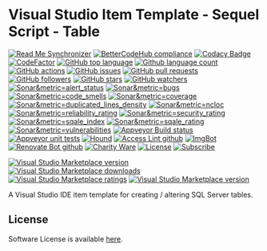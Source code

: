 # Visual Studio Item Template - Sequel Script - Table 

<!--BadgesSTART-->
<!-- Powered by https://github.com/GregTrevellick/ReadMeSynchronizer -->
[![Read Me Synchronizer](https://img.shields.io/badge/-powered%20by%20ReadMeSynchronizer-brightgreen.svg)](https://github.com/GregTrevellick/ReadMeSynchronizer)
[![BetterCodeHub compliance](https://bettercodehub.com/edge/badge/GregTrevellick/VsixItemTemplateSqlScriptTable?branch=master)](https://bettercodehub.com/results/GregTrevellick/VsixItemTemplateSqlScriptTable)
[![Codacy Badge](https://api.codacy.com/project/badge/Grade/a1112b22d6eb439bbd78acd1c7de5871)](https://www.codacy.com/project/gtrevellick/VsixItemTemplateSqlScriptTable/dashboard?utm_source=github.com&amp;utm_medium=referral&amp;utm_content=GregTrevellick/VsixItemTemplateSqlScriptTable&amp;utm_campaign=Badge_Grade_Dashboard)
 [![CodeFactor](https://www.codefactor.io/repository/github/GregTrevellick/VsixItemTemplateSqlScriptTable/badge)](https://www.codefactor.io/repository/github/GregTrevellick/VsixItemTemplateSqlScriptTable)
    [![GitHub top language](https://img.shields.io/github/languages/top/GregTrevellick/VsixItemTemplateSqlScriptTable.svg)](https://github.com/GregTrevellick/VsixItemTemplateSqlScriptTable)
[![Github language count](https://img.shields.io/github/languages/count/GregTrevellick/VsixItemTemplateSqlScriptTable.svg)](https://github.com/GregTrevellick/VsixItemTemplateSqlScriptTable)
[![GitHub actions](https://github.com/GregTrevellick/VsixItemTemplateSqlScriptTable/workflows/.NET%20Core/badge.svg)](https://github.com/GregTrevellick/VsixItemTemplateSqlScriptTable/actions)
[![GitHub issues](https://img.shields.io/github/issues-raw/GregTrevellick/VsixItemTemplateSqlScriptTable.svg)](https://github.com/GregTrevellick/VsixItemTemplateSqlScriptTable/issues)
[![GitHub pull requests](https://img.shields.io/github/issues-pr-raw/GregTrevellick/VsixItemTemplateSqlScriptTable.svg)](https://github.com/GregTrevellick/VsixItemTemplateSqlScriptTable/pulls)
[![GitHub followers](https://img.shields.io/github/followers/GregTrevellick.svg)](https://github.com/GregTrevellick?tab=followers)
[![GitHub stars](https://img.shields.io/github/stars/GregTrevellick/VsixItemTemplateSqlScriptTable.svg)](https://github.com/GregTrevellick/VsixItemTemplateSqlScriptTable)
[![GitHub watchers](https://img.shields.io/github/watchers/GregTrevellick/VsixItemTemplateSqlScriptTable.svg)](https://github.com/GregTrevellick/VsixItemTemplateSqlScriptTable/watchers)
[![Sonar&metric=alert_status](https://sonarcloud.io/api/project_badges/measure?project=VsixItemTemplateSqlScriptTable&metric=alert_status)](https://sonarcloud.io/dashboard?id=VsixItemTemplateSqlScriptTable)
[![Sonar&metric=bugs](https://sonarcloud.io/api/project_badges/measure?project=VsixItemTemplateSqlScriptTable&metric=bugs)](https://sonarcloud.io/component_measures?id=VsixItemTemplateSqlScriptTable&metric=bugs)
[![Sonar&metric=code_smells](https://sonarcloud.io/api/project_badges/measure?project=VsixItemTemplateSqlScriptTable&metric=code_smells)](https://sonarcloud.io/component_measures?id=VsixItemTemplateSqlScriptTable&metric=code_smells)
[![Sonar&metric=coverage](https://sonarcloud.io/api/project_badges/measure?project=VsixItemTemplateSqlScriptTable&metric=coverage)](https://sonarcloud.io/component_measures?id=VsixItemTemplateSqlScriptTable&metric=Coverage)
[![Sonar&metric=duplicated_lines_density](https://sonarcloud.io/api/project_badges/measure?project=VsixItemTemplateSqlScriptTable&metric=duplicated_lines_density)](https://sonarcloud.io/component_measures?id=VsixItemTemplateSqlScriptTable&metric=duplicated_lines)
[![Sonar&metric=ncloc](https://sonarcloud.io/api/project_badges/measure?project=VsixItemTemplateSqlScriptTable&metric=ncloc)](https://sonarcloud.io/component_measures?id=VsixItemTemplateSqlScriptTable&metric=ncloc)
[![Sonar&metric=reliability_rating](https://sonarcloud.io/api/project_badges/measure?project=VsixItemTemplateSqlScriptTable&metric=reliability_rating)](https://sonarcloud.io/component_measures?id=VsixItemTemplateSqlScriptTable&metric=reliability_rating)
[![Sonar&metric=security_rating](https://sonarcloud.io/api/project_badges/measure?project=VsixItemTemplateSqlScriptTable&metric=security_rating)](https://sonarcloud.io/component_measures?id=VsixItemTemplateSqlScriptTable&metric=security_rating)
[![Sonar&metric=sqale_index](https://sonarcloud.io/api/project_badges/measure?project=VsixItemTemplateSqlScriptTable&metric=sqale_index)](https://sonarcloud.io/component_measures?id=VsixItemTemplateSqlScriptTable&metric=sqale_index)
[![Sonar&metric=sqale_rating](https://sonarcloud.io/api/project_badges/measure?project=VsixItemTemplateSqlScriptTable&metric=sqale_rating)](https://sonarcloud.io/component_measures?id=VsixItemTemplateSqlScriptTable&metric=sqale_rating)
[![Sonar&metric=vulnerabilities](https://sonarcloud.io/api/project_badges/measure?project=VsixItemTemplateSqlScriptTable&metric=vulnerabilities)](https://sonarcloud.io/component_measures?id=VsixItemTemplateSqlScriptTable&metric=vulnerabilities)
[![Appveyor Build status](https://ci.appveyor.com/api/projects/status/isx3ci0sl21flooj?svg=true)](https://ci.appveyor.com/project/GregTrevellick/VsixItemTemplateSqlScriptTable)
[![Appveyor unit tests](https://img.shields.io/appveyor/tests/GregTrevellick/VsixItemTemplateSqlScriptTable.svg)](https://ci.appveyor.com/project/GregTrevellick/VsixItemTemplateSqlScriptTable/build/tests)
 [![Hound](https://img.shields.io/badge/hound_ci-checked-brightgreen.svg)](https://houndci.com/)
[![Access Lint github](https://img.shields.io/badge/a11y-checked-brightgreen.svg)](https://www.accesslint.com)
[![ImgBot](https://img.shields.io/badge/images-optimized-brightgreen.svg)](https://imgbot.net/)
[![Renovate Bot github](https://img.shields.io/badge/renovatebot-checked-brightgreen.svg)](https://renovatebot.com/)
[![Charity Ware](https://img.shields.io/badge/charity%20ware-thank%20you-brightgreen.svg)](https://github.com/GregTrevellick/MiscellaneousArtefacts/wiki/Charity-Ware)
[![License](https://img.shields.io/github/license/gittools/gitlink.svg)](/LICENSE.txt)
[![Subscribe](https://img.shields.io/badge/subscribe%20to%20receive%20notificatons-grey.svg)](https://github.com/GregTrevellick/VsixItemTemplateSqlScriptTable/subscription)
 
[![Visual Studio Marketplace version](https://img.shields.io/badge/-ItemTemplateSqlScriptTable-%23e2165e.svg)](https://marketplace.visualstudio.com/items?itemName=GregTrevellick.ItemTemplateSqlScriptTable)
[![Visual Studio Marketplace downloads](https://vsmarketplacebadge.apphb.com/installs/GregTrevellick.ItemTemplateSqlScriptTable.svg)](https://marketplace.visualstudio.com/items?itemName=GregTrevellick.ItemTemplateSqlScriptTable)
[![Visual Studio Marketplace ratings](https://vsmarketplacebadge.apphb.com/rating/GregTrevellick.ItemTemplateSqlScriptTable.svg)](https://marketplace.visualstudio.com/items?itemName=GregTrevellick.ItemTemplateSqlScriptTable)
[![Visual Studio Marketplace version](https://vsmarketplacebadge.apphb.com/version/GregTrevellick.ItemTemplateSqlScriptTable.svg)](https://marketplace.visualstudio.com/items?itemName=GregTrevellick.ItemTemplateSqlScriptTable)



<!--BadgesEND-->

A Visual Studio IDE item template for creating / altering SQL Server tables.

## License

Software License is available [here](/LICENSE.txt).

